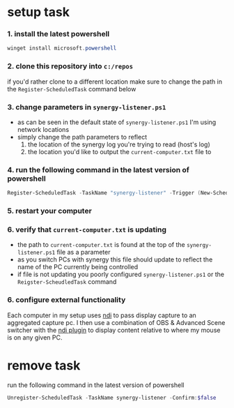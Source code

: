 # setup task

### 1. install the latest powershell

```powershell
winget install microsoft.powershell
```

### 2. clone this repository into `c:/repos`

if you'd rather clone to a different location make sure to change the path in the `Register-ScheduledTask` command below

### 3. change parameters in `synergy-listener.ps1`

- as can be seen in the default state of `synergy-listener.ps1` I'm using network locations
- simply change the path parameters to reflect
  1.  the location of the synergy log you're trying to read (host's log)
  2.  the location you'd like to output the `current-computer.txt` file to

### 4. run the following command in the latest version of powershell

```powershell
Register-ScheduledTask -TaskName "synergy-listener" -Trigger (New-ScheduledTaskTrigger -AtLogon) -Action (New-ScheduledTaskAction -Execute "pwsh" -Argument "-WindowStyle Hidden -Command `"& c:/repos/synergy-listener/synergy-listener.ps1`"") -RunLevel Highest -Force;
```

### 5. restart your computer

### 6. verify that `current-computer.txt` is updating

- the path to `current-computer.txt` is found at the top of the `synergy-listener.ps1` file as a parameter
- as you switch PCs with synergy this file should update to reflect the name of the PC currently being controlled
- if file is not updating you poorly configured `synergy-listener.ps1` or the `Reigster-ScheudledTask` command

### 6. configure external functionality

Each computer in my setup uses [ndi](https://ndi.video/tools/) to pass display capture to an aggregated capture pc. I then use a combination of OBS & Advanced Scene switcher with the [ndi plugin](https://github.com/obs-ndi/obs-ndi) to display content relative to where my mouse is on any given PC.

# remove task

run the following command in the latest version of powershell

```powershell
Unregister-ScheduledTask -TaskName synergy-listener -Confirm:$false
```
